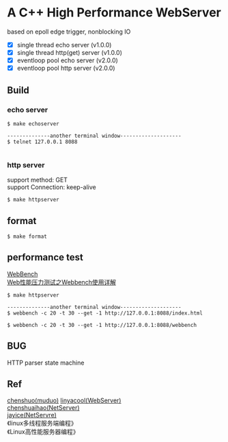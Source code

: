 # A C++ High Performance WebServer
based on epoll edge trigger, nonblocking IO

- [x] single thread echo server (v1.0.0)
- [x] single thread http(get) server (v1.0.0)
- [x] eventloop pool echo server (v2.0.0)
- [x] eventloop pool http server (v2.0.0)

## Build
### echo server
```
$ make echoserver

--------------another terminal window--------------------
$ telnet 127.0.0.1 8088


```
### http server
support method: GET  
support Connection: keep-alive
```
$ make httpserver
```

## format
```
$ make format
```

## performance test
[WebBench](https://github.com/EZLippi/WebBench)  
[Web性能压力测试之Webbench使用详解](https://www.cnblogs.com/fjping0606/p/5852049.html)
```
$ make httpserver

--------------another terminal window--------------------
$ webbench -c 20 -t 30 --get -1 http://127.0.0.1:8088/index.html

$ webbench -c 20 -t 30 --get -1 http://127.0.0.1:8088/webbench

```

## BUG
HTTP parser state machine

## Ref
[chenshuo(muduo)](https://github.com/chenshuo/muduo)
[linyacool(WebServer)](https://github.com/linyacool/WebServer)  
[chenshuaihao(NetServer)](https://github.com/chenshuaihao/NetServer)  
[jayice(NetServre)](https://github.com/Jayice-zjw/WebServer)  
《linux多线程服务端编程》  
《Linux高性能服务器编程》
